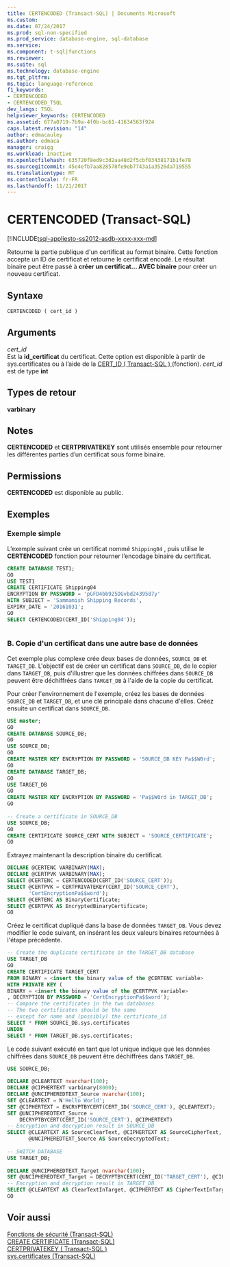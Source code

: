 ```yaml
---
title: CERTENCODED (Transact-SQL) | Documents Microsoft
ms.custom: 
ms.date: 07/24/2017
ms.prod: sql-non-specified
ms.prod_service: database-engine, sql-database
ms.service: 
ms.component: t-sql|functions
ms.reviewer: 
ms.suite: sql
ms.technology: database-engine
ms.tgt_pltfrm: 
ms.topic: language-reference
f1_keywords:
- CERTENCODED
- CERTENCODED_TSQL
dev_langs: TSQL
helpviewer_keywords: CERTENCODED
ms.assetid: 677a0719-7b9a-4f0b-bc61-41634563f924
caps.latest.revision: "14"
author: edmacauley
ms.author: edmaca
manager: craigg
ms.workload: Inactive
ms.openlocfilehash: 635720f8ed9c3d2aa48d2f5cbf03438171b1fe78
ms.sourcegitcommit: 45e4efb7aa828578fe9eb7743a1a3526da719555
ms.translationtype: MT
ms.contentlocale: fr-FR
ms.lasthandoff: 11/21/2017
---
```

# <a name="certencoded-transact-sql"></a>CERTENCODED (Transact-SQL)
[!INCLUDE[tsql-appliesto-ss2012-asdb-xxxx-xxx-md](../../includes/tsql-appliesto-ss2012-asdb-xxxx-xxx-md.md)]

Retourne la partie publique d'un certificat au format binaire. Cette fonction accepte un ID de certificat et retourne le certificat encodé. Le résultat binaire peut être passé à **créer un certificat... AVEC binaire** pour créer un nouveau certificat.
  
## <a name="syntax"></a>Syntaxe  
  
```sql
CERTENCODED ( cert_id )  
```  
  
## <a name="arguments"></a>Arguments  
*cert_id*  
Est la **id_certificat** du certificat. Cette option est disponible à partir de sys.certificates ou à l’aide de la [CERT_ID &#40; Transact-SQL &#41; ](../../t-sql/functions/cert-id-transact-sql.md) (fonction). *cert_id* est de type **int**
  
## <a name="return-types"></a>Types de retour
**varbinary**
  
## <a name="remarks"></a>Notes  
**CERTENCODED** et **CERTPRIVATEKEY** sont utilisés ensemble pour retourner les différentes parties d’un certificat sous forme binaire.
  
## <a name="permissions"></a>Permissions  
**CERTENCODED** est disponible au public.
  
## <a name="examples"></a>Exemples  
  
### <a name="simple-example"></a>Exemple simple  
L’exemple suivant crée un certificat nommé `Shipping04` , puis utilise le **CERTENCODED** fonction pour retourner l’encodage binaire du certificat.
  
```sql
CREATE DATABASE TEST1;  
GO  
USE TEST1  
CREATE CERTIFICATE Shipping04   
ENCRYPTION BY PASSWORD = 'pGFD4bb925DGvbd2439587y'  
WITH SUBJECT = 'Sammamish Shipping Records',   
EXPIRY_DATE = '20161031';  
GO  
SELECT CERTENCODED(CERT_ID('Shipping04'));  
  
```  
  
### <a name="b-copying-a-certificate-to-another-database"></a>B. Copie d'un certificat dans une autre base de données  
Cet exemple plus complexe crée deux bases de données, `SOURCE_DB` et `TARGET_DB`. L'objectif est de créer un certificat dans `SOURCE_DB`, de le copier dans `TARGET_DB`, puis d'illustrer que les données chiffrées dans `SOURCE_DB` peuvent être déchiffrées dans `TARGET_DB` à l'aide de la copie du certificat.
  
Pour créer l'environnement de l'exemple, créez les bases de données `SOURCE_DB` et `TARGET_DB`, et une clé principale dans chacune d'elles. Créez ensuite un certificat dans `SOURCE_DB`.
  
```sql
USE master;  
GO  
CREATE DATABASE SOURCE_DB;  
GO  
USE SOURCE_DB;  
GO  
CREATE MASTER KEY ENCRYPTION BY PASSWORD = 'S0URCE_DB KEY Pa$$W0rd';  
GO  
CREATE DATABASE TARGET_DB;  
GO  
USE TARGET_DB  
GO  
CREATE MASTER KEY ENCRYPTION BY PASSWORD = 'Pa$$W0rd in TARGET_DB';  
GO  
  
-- Create a certificate in SOURCE_DB  
USE SOURCE_DB;  
GO  
CREATE CERTIFICATE SOURCE_CERT WITH SUBJECT = 'SOURCE_CERTIFICATE';  
GO  
```  
  
Extrayez maintenant la description binaire du certificat.
  
```sql
DECLARE @CERTENC VARBINARY(MAX);  
DECLARE @CERTPVK VARBINARY(MAX);  
SELECT @CERTENC = CERTENCODED(CERT_ID('SOURCE_CERT'));  
SELECT @CERTPVK = CERTPRIVATEKEY(CERT_ID('SOURCE_CERT'),  
       'CertEncryptionPa$$word');  
SELECT @CERTENC AS BinaryCertificate;  
SELECT @CERTPVK AS EncryptedBinaryCertificate;  
GO  
```  
  
Créez le certificat dupliqué dans la base de données `TARGET_DB`. Vous devez modifier le code suivant, en insérant les deux valeurs binaires retournées à l'étape précédente.
  
```sql
-- Create the duplicate certificate in the TARGET_DB database  
USE TARGET_DB  
GO  
CREATE CERTIFICATE TARGET_CERT  
FROM BINARY = <insert the binary value of the @CERTENC variable>  
WITH PRIVATE KEY (  
BINARY = <insert the binary value of the @CERTPVK variable>  
, DECRYPTION BY PASSWORD = 'CertEncryptionPa$$word');  
-- Compare the certificates in the two databases  
-- The two certificates should be the same   
-- except for name and (possibly) the certificate_id  
SELECT * FROM SOURCE_DB.sys.certificates  
UNION  
SELECT * FROM TARGET_DB.sys.certificates;  
```  
  
Le code suivant exécuté en tant que lot unique indique que les données chiffrées dans `SOURCE_DB` peuvent être déchiffrées dans `TARGET_DB`.
  
```sql
USE SOURCE_DB;  
  
DECLARE @CLEARTEXT nvarchar(100);  
DECLARE @CIPHERTEXT varbinary(8000);  
DECLARE @UNCIPHEREDTEXT_Source nvarchar(100);  
SET @CLEARTEXT = N'Hello World';  
SET @CIPHERTEXT = ENCRYPTBYCERT(CERT_ID('SOURCE_CERT'), @CLEARTEXT);  
SET @UNCIPHEREDTEXT_Source =   
    DECRYPTBYCERT(CERT_ID('SOURCE_CERT'), @CIPHERTEXT)  
-- Encryption and decryption result in SOURCE_DB  
SELECT @CLEARTEXT AS SourceClearText, @CIPHERTEXT AS SourceCipherText,   
       @UNCIPHEREDTEXT_Source AS SourceDecryptedText;  
  
-- SWITCH DATABASE  
USE TARGET_DB;  
  
DECLARE @UNCIPHEREDTEXT_Target nvarchar(100);  
SET @UNCIPHEREDTEXT_Target = DECRYPTBYCERT(CERT_ID('TARGET_CERT'), @CIPHERTEXT);  
-- Encryption and decryption result in TARGET_DB  
SELECT @CLEARTEXT AS ClearTextInTarget, @CIPHERTEXT AS CipherTextInTarget, @UNCIPHEREDTEXT_Target AS DecriptedTextInTarget;   
GO  
```  
  
## <a name="see-also"></a>Voir aussi
[Fonctions de sécurité &#40;Transact-SQL&#41;](../../t-sql/functions/security-functions-transact-sql.md)  
[CREATE CERTIFICATE &#40;Transact-SQL&#41;](../../t-sql/statements/create-certificate-transact-sql.md)  
[CERTPRIVATEKEY &#40; Transact-SQL &#41;](../../t-sql/functions/certprivatekey-transact-sql.md)  
[sys.certificates &#40;Transact-SQL&#41;](../../relational-databases/system-catalog-views/sys-certificates-transact-sql.md)
  
  

